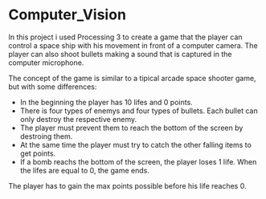 # Computer_Vision

In this project i used Processing 3 to create a game that the player can control a space ship with his movement in front of a computer camera. The player can also shoot bullets making a sound that is captured in the computer microphone.

The concept of the game is similar to a tipical arcade space shooter game, but with some differences:

- In the beginning the player has 10 lifes and 0 points.
- There is four types of enemys and four types of bullets. Each bullet can only destroy the respective enemy.
- The player must prevent them to reach the bottom of the screen by destroing them.
- At the same time the player must try to catch the other falling items to get points.
- If a bomb reachs the bottom of the screen, the player loses 1 life. When the lifes are equal to 0, the game ends.

The player has to gain the max points possible before his life reaches 0.
